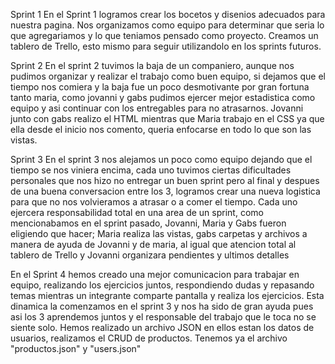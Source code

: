 Sprint 1
En el Sprint 1 logramos crear los bocetos y disenios adecuados para nuestra pagina. Nos organizamos como equipo para determinar que seria lo que agregariamos y lo que teniamos pensado como proyecto. 
Creamos un tablero de Trello, esto mismo para seguir utilizandolo en los sprints futuros.

Sprint 2
En el sprint 2 tuvimos la baja de un companiero, aunque nos pudimos organizar y realizar el trabajo como buen equipo, si dejamos que el tiempo nos comiera y la baja fue un poco desmotivante por gran fortuna tanto maria, como jovanni y gabs pudimos ejercer mejor estadistica como equipo y asi continuar con los entregables para no atrasarnos. 
Jovanni junto con gabs realizo el HTML mientras que Maria trabajo en el CSS ya que ella desde el inicio nos comento, queria enfocarse en todo lo que son las vistas.

Sprint 3
En el sprint 3 nos alejamos un poco como equipo dejando que el tiempo se nos viniera encima, cada uno tuvimos ciertas dificultades personales que nos hizo no entregar un buen sprint pero al final y despues de una buena conversacion entre los 3, logramos crear una nueva logistica para que no nos volvieramos a atrasar o a comer el tiempo. Cada uno ejercera responsabilidad total en una area de un sprint, como mencionabamos en el sprint pasado, Jovanni, Maria y Gabs fueron eligiendo que hacer; Maria realiza las vistas, gabs carpetas y archivos a manera de ayuda de Jovanni y de maria, al igual que atencion total al tablero de Trello y Jovanni organizara pendientes y ultimos detalles 


En el Sprint 4 hemos creado una mejor comunicacion para trabajar en equipo, realizando los ejercicios juntos, respondiendo dudas y repasando temas mientras un integrante comparte pantalla y realiza los ejercicios. Esta dinamica la comenzamos en el sprint 3 y nos ha sido de gran ayuda pues asi los 3 aprendemos juntos y el responsable del trabajo que le toca no se siente solo.
Hemos realizado un archivo JSON en ellos estan los datos de usuarios, realizamos el CRUD de productos. 
Tenemos ya el archivo "productos.json" y "users.json"

